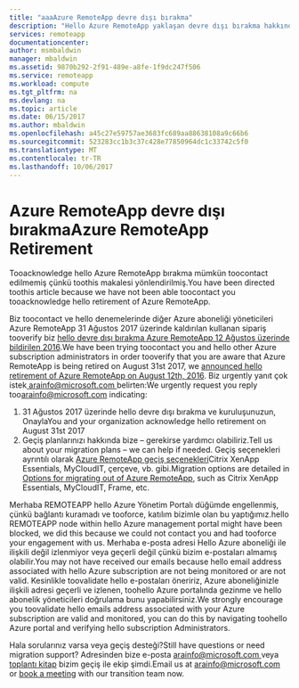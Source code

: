 ```yaml
---
title: "aaaAzure RemoteApp devre dışı bırakma"
description: "Hello Azure RemoteApp yaklaşan devre dışı bırakma hakkında bilgi"
services: remoteapp
documentationcenter: 
author: msmbaldwin
manager: mbaldwin
ms.assetid: 9870b292-2f91-489e-a8fe-1f9dc247f506
ms.service: remoteapp
ms.workload: compute
ms.tgt_pltfrm: na
ms.devlang: na
ms.topic: article
ms.date: 06/15/2017
ms.author: mbaldwin
ms.openlocfilehash: a45c27e59757ae3683fc689aa88638108a9c66b6
ms.sourcegitcommit: 523283cc1b3c37c428e77850964dc1c33742c5f0
ms.translationtype: MT
ms.contentlocale: tr-TR
ms.lasthandoff: 10/06/2017
---
```

# <a name="azure-remoteapp-retirement"></a><span data-ttu-id="a4edc-103">Azure RemoteApp devre dışı bırakma</span><span class="sxs-lookup"><span data-stu-id="a4edc-103">Azure RemoteApp Retirement</span></span>
<span data-ttu-id="a4edc-104">Tooacknowledge hello Azure RemoteApp bırakma mümkün toocontact edilmemiş çünkü toothis makalesi yönlendirilmiş.</span><span class="sxs-lookup"><span data-stu-id="a4edc-104">You have been directed toothis article because we have not been able toocontact you tooacknowledge hello retirement of Azure RemoteApp.</span></span> 

<span data-ttu-id="a4edc-105">Biz toocontact ve hello denemelerinde diğer Azure aboneliği yöneticileri Azure RemoteApp 31 Ağustos 2017 üzerinde kaldırılan kullanan sipariş tooverify biz [hello devre dışı bırakma Azure RemoteApp 12 Ağustos üzerinde bildirilen 2016](http://aka.ms/araretirement).</span><span class="sxs-lookup"><span data-stu-id="a4edc-105">We have been trying toocontact you and hello other Azure subscription administrators in order tooverify that you are aware that Azure RemoteApp is being retired on August 31st 2017, we [announced hello retirement of Azure RemoteApp on August 12th, 2016](http://aka.ms/araretirement).</span></span>   <span data-ttu-id="a4edc-106">Biz urgently yanıt çok istek[ arainfo@microsoft.com ](mailto:arainfo@microsoft.com) belirten:</span><span class="sxs-lookup"><span data-stu-id="a4edc-106">We urgently request you reply too[arainfo@microsoft.com](mailto:arainfo@microsoft.com) indicating:</span></span>
1.  <span data-ttu-id="a4edc-107">31 Ağustos 2017 üzerinde hello devre dışı bırakma ve kuruluşunuzun, Onayla</span><span class="sxs-lookup"><span data-stu-id="a4edc-107">You and your organization acknowledge hello retirement on August 31st 2017</span></span>
2.  <span data-ttu-id="a4edc-108">Geçiş planlarınızı hakkında bize – gerekirse yardımcı olabiliriz.</span><span class="sxs-lookup"><span data-stu-id="a4edc-108">Tell us about your migration plans – we can help if needed.</span></span> <span data-ttu-id="a4edc-109">Geçiş seçenekleri ayrıntılı olarak [Azure RemoteApp geçiş seçenekleri](http://aka.ms/aramigration)Citrix XenApp Essentials, MyCloudIT, çerçeve, vb. gibi.</span><span class="sxs-lookup"><span data-stu-id="a4edc-109">Migration options are detailed in [Options for migrating out of Azure RemoteApp](http://aka.ms/aramigration), such as Citrix XenApp Essentials, MyCloudIT, Frame, etc.</span></span> 

<span data-ttu-id="a4edc-110">Merhaba REMOTEAPP hello Azure Yönetim Portalı düğümde engellenmiş, çünkü bağlantı kuramadı ve tooforce, katılım bizimle olan bu yaptığımız.</span><span class="sxs-lookup"><span data-stu-id="a4edc-110">hello REMOTEAPP node within hello Azure management portal might have been blocked, we did this because we could not contact you and had tooforce your engagement with us.</span></span>  <span data-ttu-id="a4edc-111">Merhaba e-posta adresi Hello Azure aboneliği ile ilişkili değil izlenmiyor veya geçerli değil çünkü bizim e-postaları almamış olabilir.</span><span class="sxs-lookup"><span data-stu-id="a4edc-111">You may not have received our emails because hello email address associated with hello Azure subscription are not being monitored or are not valid.</span></span>  <span data-ttu-id="a4edc-112">Kesinlikle toovalidate hello e-postaları öneririz, Azure aboneliğinizle ilişkili adresi geçerli ve izlenen, toohello Azure portalında gezinme ve hello abonelik yöneticileri doğrulama bunu yapabilirsiniz.</span><span class="sxs-lookup"><span data-stu-id="a4edc-112">We strongly encourage you toovalidate hello emails address associated with your Azure subscription are valid and monitored, you can do this by navigating toohello Azure portal and verifying hello subscription Administrators.</span></span>  

<span data-ttu-id="a4edc-113">Hala sorularınız varsa veya geçiş desteği?</span><span class="sxs-lookup"><span data-stu-id="a4edc-113">Still have questions or need migration support?</span></span>  <span data-ttu-id="a4edc-114">Adresinden bize e-posta [ arainfo@microsoft.com ](mailto:arainfo@microsoft.com) veya [toplantı kitap](http://aka.ms/ericorman) bizim geçiş ile ekip şimdi.</span><span class="sxs-lookup"><span data-stu-id="a4edc-114">Email us at [arainfo@microsoft.com](mailto:arainfo@microsoft.com) or [book a meeting](http://aka.ms/ericorman) with our transition team now.</span></span> 
